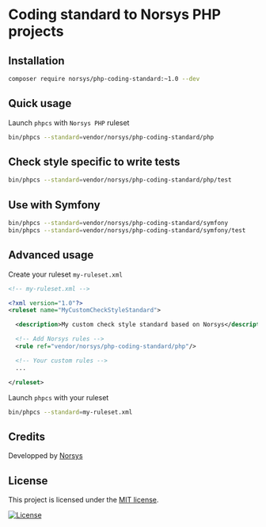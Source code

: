 Coding standard to Norsys PHP projects
======================================

Installation
------------

```sh
composer require norsys/php-coding-standard:~1.0 --dev 
```

Quick usage
-----------

Launch `phpcs` with `Norsys PHP` ruleset

```sh
bin/phpcs --standard=vendor/norsys/php-coding-standard/php
```

Check style specific to write tests
-----------------------------------

```sh
bin/phpcs --standard=vendor/norsys/php-coding-standard/php/test
```

Use with Symfony
----------------

```sh
bin/phpcs --standard=vendor/norsys/php-coding-standard/symfony
bin/phpcs --standard=vendor/norsys/php-coding-standard/symfony/test
```

Advanced usage
--------------

Create your ruleset `my-ruleset.xml`

```xml
<!-- my-ruleset.xml -->

<?xml version="1.0"?>
<ruleset name="MyCustomCheckStyleStandard">

  <description>My custom check style standard based on Norsys</description>

  <!-- Add Norsys rules -->
  <rule ref="vendor/norsys/php-coding-standard/php"/>

  <!-- Your custom rules -->
  ...

</ruleset>
```

Launch `phpcs` with your ruleset

```sh
bin/phpcs --standard=my-ruleset.xml
```

## Credits

Developped by [Norsys](https://www.norsys.fr/)

## License

This project is licensed under the [MIT license](LICENSE).

[![License](https://poser.pugx.org/norsys/php-coding-standard/license)](https://packagist.org/packages/norsys/php-coding-standard)
